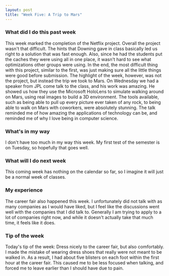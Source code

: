 ```yaml
---
layout: post
title: "Week Five: A Trip to Mars"
---
```


### What did I do this past week
This week marked the completion of the Netflix project. Overall the project wasn't that difficult. The hints that Downing gave in class basically led us right to a solution that was fast enough. Also, since he had the students put the caches they were using all in one place, it wasn't hard to see what optimizations other groups were using. In the end, the most difficult thing with this project, similar to the first, was just making sure all the little things were good before submission.
The highlight of the week, however, was not the project, but instead the trip we took to Mars. On Wednesday we had a speaker from JPL come talk to the class, and his work was amazing. He showed us how they use the Microsoft HoloLens to simulate walking around on Mars, using real images to build a 3D environment. The tools available, such as being able to pull up every picture ever taken of any rock, to being able to walk on Mars with coworkers, were absolutely stunning. The talk reminded me of how amazing the applications of technology can be, and reminded me of why I love being in computer science.

### What's in my way
I don't have too much in my way this week. My first test of the semester is on Tuesday, so hopefully that goes well.

### What will I do next week
This coming week has nothing on the calendar so far, so I imagine it will just be a normal week of classes.

### My experience
The career fair also happened this week. I unfortunately did not talk with as many companies as I would have liked, but I feel like the discussions went well with the companies that I did talk to. Generally I am trying to apply to a lot of companies right now, and while it doesn't actually take that much time, it feels like it does.

### Tip of the week
Today's tip of the week: Dress nicely to the career fair, but also comfortably. I made the mistake of wearing dress shoes that really were not meant to be walked in. As a result, I had about five blisters on each foot within the first hour at the career fair. This caused me to be less focused when talking, and forced me to leave earlier than I should have due to pain.